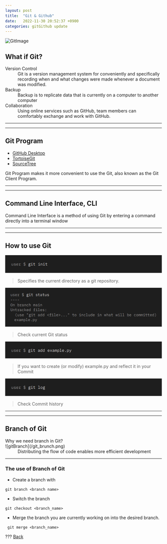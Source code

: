 ```yaml
---
layout:	post
title:	"Git & Github"
date:	2022-11-30 20:52:37 +0900
categories: gitGithub update
---
```


![GitImage](https://images.velog.io/images/leobit/post/76a66545-6226-411b-9346-61ba0e9531cc/git.png)

## What if Git?
<dt>Version Control</dt>
<dd>Git is a version management system for conveniently and specifically recording when and what changes were made whenever a document was modified.</dd>

<dt>Backup</dt>
<dd>Backup is to replicate data that is currently on a computer to another computer</dd>

<dt>Collaboration</dt>
<dd>Using online services such as GitHub, team members can comfortably exchange and work with GitHub.</dd>

***
***

## Git Program

* [GitHub Desktop](https://desktop.github.com/)
* [TortoiseGit](https://tortoisegit.org/)
* [SourceTree](https://www.sourcetreeapp.com/)

Git Program makes it more convenient to use the Git, also known as the Git Client Program.

***
***

## Command Line Interface, CLI

Command Line Interface is a method of using Git by entering a command directly into a terminal window

***
***

## How to use Git
![gitInit](/git_init.png)
>Specifies the current directory as a git repository.


![gitStatus](/git_status.png)
>Check current Git status


![gitAdd](/git_add.png)
>If you want to create (or modify) example.py and reflect it in your Commit


![gitLog](/git_log.png)
>Check Commit history


***
***

## Branch of Git

<dt>Why we need branch in Git?</dt>
![gitBranch](/git_brunch.png)
<dd>Distributing the flow of code enables more efficient development</dd>

***

### The use of Branch of Git

* Create a branch with 

```git
git branch <branch name>
```

* Switch the branch

```git
git checkout <branch_name>
```

* Merge the branch you are currently working on into the desired branch.

```git
 git merge <branch_name>
```
???
[Back](https://solbum.github.io/)
